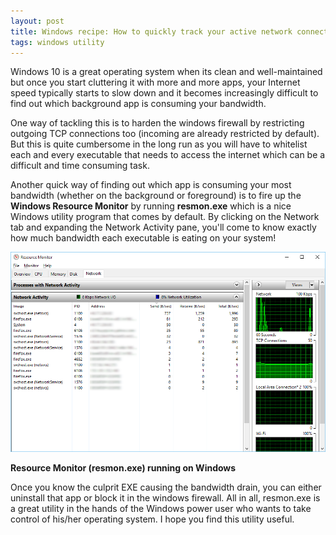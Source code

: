 ```yaml
---
layout: post
title: Windows recipe: How to quickly track your active network connections using resmon utility
tags: windows utility
---
```


Windows 10 is a great operating system when its clean and well-maintained but once you start cluttering it with more and more apps, your Internet speed typically starts to slow down and it becomes increasingly difficult to find out which background app is consuming your bandwidth.<!--more-->

One way of tackling this is to harden the windows firewall by restricting outgoing TCP connections too (incoming are already restricted by default). But this is quite cumbersome in the long run as you will have to whitelist each and every executable that needs to access the internet which can be a difficult and time consuming task.

Another quick way of finding out which app is consuming your most bandwidth (whether on the background or foreground) is to fire up the **Windows Resource Monitor** by running **resmon.exe** which is a nice Windows utility program that comes by default. By clicking on the Network tab and expanding the Network Activity pane, you'll come to know exactly how much bandwidth each executable is eating on your system!

![Resource Monitor](/uploads/2018/08/resmon.png)

**Resource Monitor (resmon.exe) running on Windows**

Once you know the culprit EXE causing the bandwidth drain, you can either uninstall that app or block it in the windows firewall. All in all, resmon.exe is a great utility in the hands of the Windows power user who wants to take control of his/her operating system. I hope you find this utility useful.
